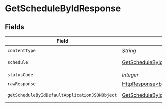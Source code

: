 # GetScheduleByIdResponse


## Fields

| Field                                                                                                                    | Type                                                                                                                     | Required                                                                                                                 | Description                                                                                                              |
| ------------------------------------------------------------------------------------------------------------------------ | ------------------------------------------------------------------------------------------------------------------------ | ------------------------------------------------------------------------------------------------------------------------ | ------------------------------------------------------------------------------------------------------------------------ |
| `contentType`                                                                                                            | *String*                                                                                                                 | :heavy_check_mark:                                                                                                       | N/A                                                                                                                      |
| `schedule`                                                                                                               | [GetScheduleByIdSchedule](../../models/operations/GetScheduleByIdSchedule.md)                                            | :heavy_minus_sign:                                                                                                       | A schedule object.                                                                                                       |
| `statusCode`                                                                                                             | *Integer*                                                                                                                | :heavy_check_mark:                                                                                                       | N/A                                                                                                                      |
| `rawResponse`                                                                                                            | [HttpResponse<byte[]>](https://docs.oracle.com/en/java/javase/11/docs/api/java.net.http/java/net/http/HttpResponse.html) | :heavy_minus_sign:                                                                                                       | N/A                                                                                                                      |
| `getScheduleByIdDefaultApplicationJSONObject`                                                                            | [GetScheduleByIdDefaultApplicationJSON](../../models/operations/GetScheduleByIdDefaultApplicationJSON.md)                | :heavy_minus_sign:                                                                                                       | Error response.                                                                                                          |